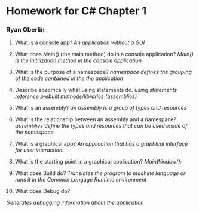 # Homework for C# Chapter 1 

### Ryan Oberlin

1. What is a console app?
*An application without a GUI*

2. What does Main() (the main method) do in a console application?
*Main() is the initilization method in the console application*

3. What is the purpose of a namespace?
*namespace defines the grouping of the code contained in the the application*

4. Describe specifically what using statements do.
*using statements reference prebuilt methods/libraries (assemblies)*

5. What is an assembly?
*an assembly is a group of types and resources*

6. What is the relationship between an assembly and a namespace?
*assemblies define the types and resources that can be used inside of the namespace*

7. What is a graphical app?
*An application that has a graphical interface for user interaction.*

8. What is the starting point in a graphical application?
*MainWindow();*

9. What does Build do?
*Translates the program to machine language or runs it in the Common Languge Runtime environment*

10. What does Debug do?
*Generates debugging information about the application*
